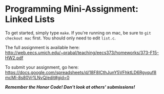 # Programming Mini-Assignment: Linked Lists

To get started, simply type `make`. If you're running on mac, be sure to `git checkout mac` first.
You should only need to edit `list.c`.

The full assignment is available here:
http://web.eecs.umich.edu/~prabal/teaching/eecs373/homeworks/373-F15-HW2.pdf

To submit your assignment, go here:
https://docs.google.com/spreadsheets/d/18F8ICthJunY5VFhktLD6Rgyquf8mcMl-8s80Vr1LNvQ/edit#gid=0

***Remember the Honor Code! Don't look at others' submissions!***
